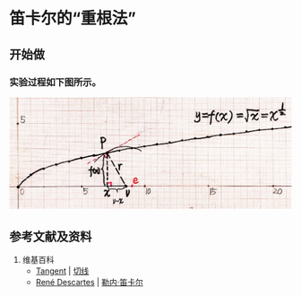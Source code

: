 # 笛卡尔的“重根法”

## 开始做

### 实验过程如下图所示。

![](/images/微分/过曲线上某一点的切线/笛卡尔的“重根法”/1a1.jpg)

## 参考文献及资料

1. 维基百科
	- [Tangent](https://en.wikipedia.org/wiki/Tangent) | [切线](https://zh.wikipedia.org/wiki/%E5%88%87%E7%BA%BF) 
	- [René Descartes](https://en.wikipedia.org/wiki/Ren%C3%A9_Descartes) | [勒内·笛卡尔](https://zh.wikipedia.org/wiki/%E5%8B%92%E5%86%85%C2%B7%E7%AC%9B%E5%8D%A1%E5%B0%94) 



